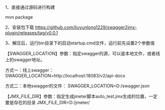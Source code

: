 
1、直接通过源码进行构建

mvn package

2、安装包下载
https://github.com/liuyunlong1229/swagger2jmx-plugin/releases/tag/v0.0.1


3、解压后，运行bin目录下的启动startup.cmd文件，运行前先设置2个参数值

【SWAGGER_LOCATION】参数：指定swagger的源，可以是本地文件，或者线上的swagger地址。

方式一：线上swagger：
SWAGGER_LOCATION=http://localhost:18083/v2/api-docs

方式二：本地swagger的文件：
SWAGGER_LOCATION=D:/swagger.json


【JMX_FILE_DIR】参数：指定生成jmeter脚本auto_test.jmx生成的位置，一定要是存在的目录
JMX_FILE_DIR=D:/jmeter/
